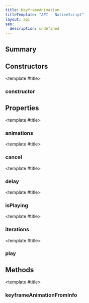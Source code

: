 ```yaml
---
title: KeyframeAnimation
titleTemplate: "API - NativeScript"
layout: api
seo:
  description: undefined
---
```


<!-- This page is auto generated, do not edit manually. -->
<!-- Run "yarn generate:api-docs" to regenerate -->

<script setup lang="ts">
  import { provide } from "vue";
  import API_DATA from "./KeyframeAnimation.data.json";
  
  provide('API_DATA', API_DATA);
</script>

<APIRefHierarchy v-once />

## <Heading ignore>Summary</Heading>

<APIRefSummary v-once />

## Constructors

<div class="">

<APIRef for="4979" v-once>

<template #title>

### constructor

</template>

</APIRef>

</div>

## Properties

<div class="">

<APIRef for="4981" v-once>

<template #title>

### animations

</template>

</APIRef>

</div>

<div class="isPublic">

<APIRef for="4989" v-once>

<template #title>

### cancel

</template>

</APIRef>

</div>

<div class="">

<APIRef for="4982" v-once>

<template #title>

### delay

</template>

</APIRef>

</div>

<div class="">

<APIRef for="4984" v-once>

<template #title>

### isPlaying

</template>

</APIRef>

</div>

<div class="">

<APIRef for="4983" v-once>

<template #title>

### iterations

</template>

</APIRef>

</div>

<div class="isPublic">

<APIRef for="4985" v-once>

<template #title>

### play

</template>

</APIRef>

</div>

## Methods

<div class="isPublic isStatic">

<APIRef for="4976" v-once>

<template #title>

### keyframeAnimationFromInfo

</template>

</APIRef>

</div>
